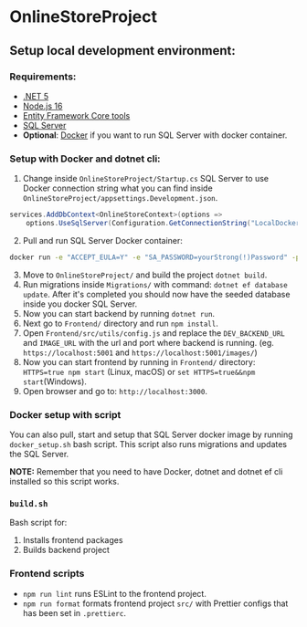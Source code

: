 # OnlineStoreProject

## Setup local development environment:

### Requirements:

- [.NET 5](https://dotnet.microsoft.com/en-us/download/dotnet/5.0)
- [Node.js 16](https://nodejs.org/en/)
- [Entity Framework Core tools](https://docs.microsoft.com/en-us/ef/core/cli/dotnet)
- [SQL Server](https://www.microsoft.com/en-us/sql-server/sql-server-downloads)
- **Optional**: [Docker](https://www.docker.com/) if you want to run SQL Server with docker container.

### Setup with Docker and dotnet cli:

1. Change inside `OnlineStoreProject/Startup.cs` SQL Server to use Docker connection string what you can find inside `OnlineStoreProject/appsettings.Development.json`.

```csharp
services.AddDbContext<OnlineStoreContext>(options =>
    options.UseSqlServer(Configuration.GetConnectionString("LocalDockerServer"))
```

2. Pull and run SQL Server Docker container:

```sh
docker run -e "ACCEPT_EULA=Y" -e "SA_PASSWORD=yourStrong(!)Password" -p 1433:1433 -d mcr.microsoft.com/mssql/server:2019-latest
```

3. Move to `OnlineStoreProject/` and build the project `dotnet build`.
4. Run migrations inside `Migrations/` with command: `dotnet ef database update`. After it's completed you should now have the seeded database inside you docker SQL Server.
5. Now you can start backend by running `dotnet run`.
6. Next go to `Frontend/` directory and run `npm install`.
7. Open `Frontend/src/utils/config.js` and replace the `DEV_BACKEND_URL` and `IMAGE_URL` with the url and port where backend is running. (eg. `https://localhost:5001` and `https://localhost:5001/images/`)
8. Now you can start frontend by running in `Frontend/` directory: `HTTPS=true npm start` (Linux, macOS) or `set HTTPS=true&&npm start`(Windows).
9. Open browser and go to: `http://localhost:3000`.

### Docker setup with script

You can also pull, start and setup that SQL Server docker image by running `docker_setup.sh` bash script. This script also runs migrations and updates the SQL Server.

**NOTE:** Remember that you need to have Docker, dotnet and dotnet ef cli installed so this script works.

### `build.sh`

Bash script for:

1. Installs frontend packages
2. Builds backend project

### Frontend scripts

- `npm run lint` runs ESLint to the frontend project.
- `npm run format` formats frontend project `src/` with Prettier configs that has been set in `.prettierc`.
